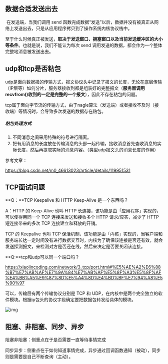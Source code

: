 ## 数据合适发送出去

​	在发送端，当我们调用 send 函数完成数据“发送”以后，数据并没有被真正从网络上发送出去，只是从应用程序拷贝到了操作系统内核协议栈中。

​	至于什么时候真正被发送，**取决于发送窗口、拥塞窗口以及当前发送缓冲区的大小等条件**。也就是说，我们不能认为每次 send 调用发送的数据，都会作为一个整体完整地消息被发送出去。



## udp和tcp是否粘包

udp是面向数据报的传输方式，报文协议头中记录了报文的长度，无论在底层传输（IP层等）如何分片，服务器接收到都是组装好的完整报文（**服务器调用recvfrom()收到的一定是完整的一个报文**），因此不存在粘包的问题。

tcp属于面向字节流的传输方式，由于nagle算法（发送端）或者接收不及时（接收端）等情况时，会导致多次发送的数据存在粘包。



##### 粘包处理方式

1. 不同消息之间采用特殊的符号进行隔离。
2. 把有用消息的长度放在传输消息的头部一起传输，接收消息首先查收消息的实际长度，然后再提取实际的消息内容。（类型udp报文头的消息长度的作用）

参考文章：

https://blog.csdn.net/m0_46613023/article/details/119951531



## TCP面试问题

**Q：**TCP Keepalive 和 HTTP Keep-Alive 是一个东西吗？

A：HTTP 的 Keep-Alive 也叫 HTTP 长连接，该功能是由「应用程序」实现的，可以使得用同一个 TCP 连接来发送和接收多个 HTTP 请求/应答，减少了 HTTP 短连接带来的多次 TCP 连接建立和释放的开销。

TCP 的 Keepalive 也叫 TCP 保活机制，该功能是由「内核」实现的，当客户端和服务端长达一定时间没有进行数据交互时，内核为了确保该连接是否还有效，就会发送探测报文，来检测对方是否还在线，然后来决定是否要关闭该连接。



**Q:**tcp和udp可以同一个端口吗？

https://xiaolincoding.com/network/3_tcp/port.html#%E5%AE%A2%E6%88%B7%E7%AB%AF%E7%9A%84%E7%AB%AF%E5%8F%A3%E5%8F%AF%E4%BB%A5%E9%87%8D%E5%A4%8D%E4%BD%BF%E7%94%A8%E5%90%97

可以，传输层有两个传输协议分别是 TCP 和 UDP，在内核中是两个完全独立的软件模块。根据ip包头的协议字段确定要把数据包转发给具体的模块。

![img](https://cdn.xiaolincoding.com/gh/xiaolincoder/network/port/tcp%E5%92%8Cudp%E6%A8%A1%E5%9D%97.jpeg)



## 阻塞、非阻塞、同步、异步

阻塞非阻塞：侧重点在于是否需要一直等待事情完成

同步异步：侧重点在于如何知道事情完成，异步通过回调函数通知（被动），同步则是需要是自己不断查询（主动）。



